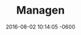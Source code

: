 ---
layout: post
title:  "Managen"
date:   2016-08-02 10:14:05 -0600
cats: Web Design, Web Development
categories: portfolio
port-link-title: Homes By Managen
port-link: http://www.managen.com
thumb-image: /assets/jpg/managen-portfolio-thumb.jpg
outline: "<p>On the Homes By Managen project I was hired as a freelance Web Designer/Developer to create a new website for the company. The site they were using at the time was functional but it was not mobile friendly nor did it emphasize the amazing homes that the company builds around Edmonton. Since they were already familiar with the Wordpress admin section (as that is what there old site was running on) it was a no brainier to use it again as a CMS. Being a 30+ year old company they have a pretty entrenched company wide style guide so there were already great logo files, colors and fonts ready for me to use which made my job much easier. All in all it was a pretty straight forward build.</p>
<p>The site has some pretty basic functionality. Creating a main slider and a custom post type for adding new show homes/available homes where the heaviest lifts on the development side of things. As for the design, The idea was to allow the images to be the focus and keep the site aspects very minimal.</p>"
musings: "<p>Working with Managen on this redesign was awesome. Not only did I get to work with one of Edmonton's premiere house builders, but I also got to work with one of my best and oldest friends. Josh Kehler is an amazingly talented photographer and he does all of the photography for Managen, he also happens to be a project supervisor for the company as well (which is how I got the job). Working with him to get all the amazing hero images, detail images and gallery shots was awesome.</p>"
images:
    -   image_path: "../assets/jpg/posts/managen/Managen-Home-Full.jpg"
        alt: "Homes By Managen: Full Width Home Page"
        caption: "Managen Homepage Complete with fancy image slider and static contact info header"
    -   image_path: "../assets/jpg/posts/managen/Managen-Gallery-Full.jpg"
        alt: "Homes By Managen: Full Width Kitchen Gallery"
        caption: "Each gallery has thumbnail images separated into rows of 4. When an image is clicked a full page gallery with navigation arrows and a dark semi transparent background opens."
    -   image_path: "../assets/jpg/posts/managen/Managen-Homes-Mobile.jpg"
        alt: "Homes By Managen: Mobile Showhome and Available Homes"
        caption: "Managen where very excited to have their new website be designed in a mobile first method. The menu changes to a drop-down and the columns all collapse making the site perfectly suited for mobile screens."
---